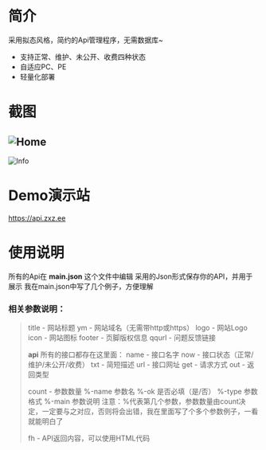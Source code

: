 # 简介
采用拟态风格，简约的Api管理程序，无需数据库~
- 支持正常、维护、未公开、收费四种状态
- 自适应PC、PE
- 轻量化部署
# 截图
![Home](https://user-images.githubusercontent.com/61397705/230703480-35ae55b9-f0d8-4d16-9a7a-0d0266a56315.png)
------
![Info](https://user-images.githubusercontent.com/61397705/230703493-93169f71-9d59-4d22-be0d-e81f228d7dd0.png)
# Demo演示站
https://api.zxz.ee


# 使用说明
所有的Api在 **main.json** 这个文件中编辑
采用的Json形式保存你的API，并用于展示
我在main.json中写了几个例子，方便理解

### 相关参数说明：
> title - 网站标题
> ym - 网站域名（无需带http或https）
> logo - 网站Logo
> icon - 网站图标
> footer - 页脚版权信息
> qqurl - 问题反馈链接
>
> 
>
> **api** 所有的接口都存在这里面：
> name - 接口名字
> now - 接口状态（正常/维护/未公开/收费）
> txt - 简短描述
> url - 接口网址
> get - 请求方式
> out - 返回类型
> 
> count - 参数数量
> %-name 参数名
> %-ok 是否必填（是/否）
> %-type 参数格式
> %-main 参数说明
> 注意：%代表第几个参数，参数数量由count决定，一定要与之对应，否则将会出错，我在里面写了个多个参数例子，一看就能明白了
>
> fh - API返回内容，可以使用HTML代码
